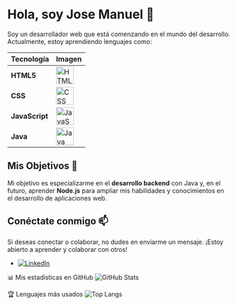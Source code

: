 # Hola, soy Jose Manuel 👋


Soy un desarrollador web que está comenzando en el mundo del desarrollo. Actualmente, estoy aprendiendo lenguajes como:

| Tecnología      | Imagen                                                                                     |
|-----------------|--------------------------------------------------------------------------------------------|
| **HTML5**       | <img src="https://img.icons8.com/color/48/000000/html-5.png" alt="HTML5" width="40" height="40">    |
| **CSS**         | <img src="https://upload.wikimedia.org/wikipedia/commons/d/d5/CSS3_logo_and_wordmark.svg" alt="CSS" width="40" height="40">        |
| **JavaScript**  | <img src="https://upload.wikimedia.org/wikipedia/commons/6/6a/JavaScript-logo.png" alt="JavaScript" width="40" height="40"> |
| **Java**        | <img src="https://www.vectorlogo.zone/logos/java/java-icon.svg" alt="Java" width="40" height="40">        |
## Mis Objetivos 🎯

Mi objetivo es especializarme en el **desarrollo backend** con Java y, en el futuro, aprender **Node.js** para ampliar mis habilidades y conocimientos en el desarrollo de aplicaciones web.

## Conéctate conmigo 📫

Si deseas conectar o colaborar, no dudes en enviarme un mensaje. ¡Estoy abierto a aprender y colaborar con otros!

- <a href="https://www.linkedin.com/in/jose-manuel-soldado-jim%C3%A9nez-364a4b252/" target="_blank"><img src="https://img.shields.io/badge/LinkedIn-0077B5?style=for-the-badge&logo=linkedin&logoColor=white" alt="LinkedIn" /></a>

📊 Mis estadísticas en GitHub
![GitHub Stats](https://github-readme-stats.vercel.app/api?username=jxsem&show_icons=true&theme=radical&bg_color=30,e96443,904e95&title_color=fff&text_color=fff)

🏆 Lenguajes más usados
![Top Langs](https://github-readme-stats.vercel.app/api/top-langs/?username=jxsem&layout=compact&theme=radical)




